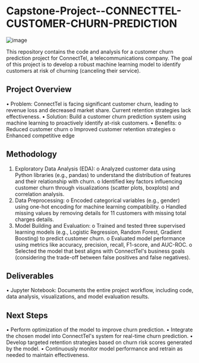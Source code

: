 # Capstone-Project--CONNECTTEL-CUSTOMER-CHURN-PREDICTION

![image](https://github.com/Cod7us/Capstone-Project--CONNECTTEL-CUSTOMER-CHURN-PREDICTION/assets/150281156/4f575dfa-4a17-478b-89ff-efe316b85354)

This repository contains the code and analysis for a customer churn prediction project for ConnectTel, a telecommunications company. The goal of this project is to develop a robust machine learning model to identify customers at risk of churning (canceling their service).
## Project Overview
•	Problem: ConnectTel is facing significant customer churn, leading to revenue loss and decreased market share. Current retention strategies lack effectiveness.
•	Solution: Build a customer churn prediction system using machine learning to proactively identify at-risk customers.
•	Benefits:
o	Reduced customer churn
o	Improved customer retention strategies
o	Enhanced competitive edge
## Methodology
1.	Exploratory Data Analysis (EDA):
o	Analyzed customer data using Python libraries (e.g., pandas) to understand the distribution of features and their relationship with churn.
o	Identified key factors influencing customer churn through visualizations (scatter plots, boxplots) and correlation analysis.
2.	Data Preprocessing:
o	Encoded categorical variables (e.g., gender) using one-hot encoding for machine learning compatibility.
o	Handled missing values by removing details for 11 customers with missing total charges details.
3.	Model Building and Evaluation:
o	Trained and tested three supervised learning models (e.g., Logistic Regression, Random Forest, Gradient Boosting) to predict customer churn.
o	Evaluated model performance using metrics like accuracy, precision, recall, F1-score, and AUC-ROC.
o	Selected the model that best aligns with ConnectTel's business goals (considering the trade-off between false positives and false negatives).
## Deliverables
•	Jupyter Notebook: Documents the entire project workflow, including code, data analysis, visualizations, and model evaluation results.
## Next Steps
•	Perform optimization of the model to improve churn prediction.
•	Integrate the chosen model into ConnectTel's system for real-time churn prediction.
•	Develop targeted retention strategies based on churn risk scores generated by the model.
•	Continuously monitor model performance and retrain as needed to maintain effectiveness.



